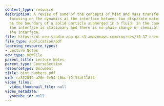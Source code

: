 ```yaml
---
content_type: resource
description: A review of some of the concepts of heat and mass transfer, particularly
  focusing on the dynamics at the interface between two disparate materials, such
  as the boundary of a solid particle submerged in a fluid. In the cases considered,
  the interface is stationary and there is no phase change or chemical reaction at
  the interface.
file: https://ol-ocw-studio-app-qa.s3.amazonaws.com/courses/10-37-chemical-and-biological-reaction-engineering-spring-2007/ca372842a20e2e5416bcf2f3faf118f4_biot_numbers.pdf
file_type: application/pdf
learning_resource_types:
- Lecture Notes
ocw_type: OCWFile
parent_title: Lecture Notes
parent_type: CourseSection
resourcetype: Document
title: biot_numbers.pdf
uid: ca372842-a20e-2e54-16bc-f2f3faf118f4
video_files:
  video_thumbnail_file: null
video_metadata:
  youtube_id: null
---
```

